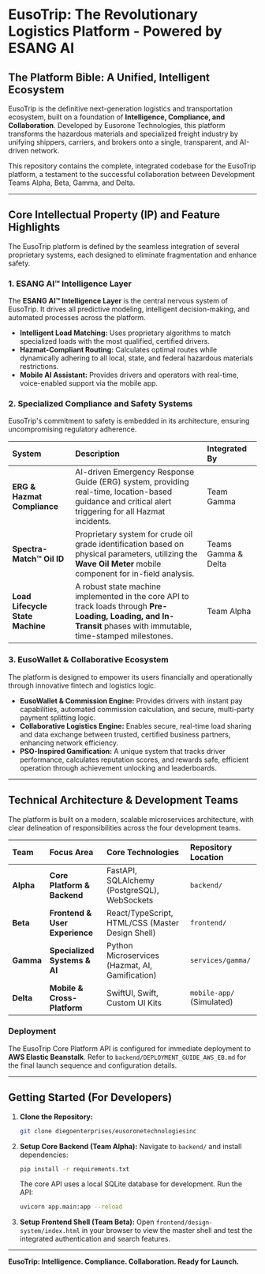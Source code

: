# EusoTrip: The Revolutionary Logistics Platform - Powered by ESANG AI

## The Platform Bible: A Unified, Intelligent Ecosystem

EusoTrip is the definitive next-generation logistics and transportation ecosystem, built on a foundation of **Intelligence, Compliance, and Collaboration**. Developed by Eusorone Technologies, this platform transforms the hazardous materials and specialized freight industry by unifying shippers, carriers, and brokers onto a single, transparent, and AI-driven network.

This repository contains the complete, integrated codebase for the EusoTrip platform, a testament to the successful collaboration between Development Teams Alpha, Beta, Gamma, and Delta.

---

## Core Intellectual Property (IP) and Feature Highlights

The EusoTrip platform is defined by the seamless integration of several proprietary systems, each designed to eliminate fragmentation and enhance safety.

### 1. ESANG AI™ Intelligence Layer

The **ESANG AI™ Intelligence Layer** is the central nervous system of EusoTrip. It drives all predictive modeling, intelligent decision-making, and automated processes across the platform.

*   **Intelligent Load Matching:** Uses proprietary algorithms to match specialized loads with the most qualified, certified drivers.
*   **Hazmat-Compliant Routing:** Calculates optimal routes while dynamically adhering to all local, state, and federal hazardous materials restrictions.
*   **Mobile AI Assistant:** Provides drivers and operators with real-time, voice-enabled support via the mobile app.

### 2. Specialized Compliance and Safety Systems

EusoTrip's commitment to safety is embedded in its architecture, ensuring uncompromising regulatory adherence.

| System | Description | Integrated By |
| :--- | :--- | :--- |
| **ERG & Hazmat Compliance** | AI-driven Emergency Response Guide (ERG) system, providing real-time, location-based guidance and critical alert triggering for all Hazmat incidents. | Team Gamma |
| **Spectra-Match™ Oil ID** | Proprietary system for crude oil grade identification based on physical parameters, utilizing the **Wave Oil Meter** mobile component for in-field analysis. | Teams Gamma & Delta |
| **Load Lifecycle State Machine** | A robust state machine implemented in the core API to track loads through **Pre-Loading, Loading, and In-Transit** phases with immutable, time-stamped milestones. | Team Alpha |

### 3. EusoWallet & Collaborative Ecosystem

The platform is designed to empower its users financially and operationally through innovative fintech and logistics logic.

*   **EusoWallet & Commission Engine:** Provides drivers with instant pay capabilities, automated commission calculation, and secure, multi-party payment splitting logic.
*   **Collaborative Logistics Engine:** Enables secure, real-time load sharing and data exchange between trusted, certified business partners, enhancing network efficiency.
*   **PSO-Inspired Gamification:** A unique system that tracks driver performance, calculates reputation scores, and rewards safe, efficient operation through achievement unlocking and leaderboards.

---

## Technical Architecture & Development Teams

The platform is built on a modern, scalable microservices architecture, with clear delineation of responsibilities across the four development teams.

| Team | Focus Area | Core Technologies | Repository Location |
| :--- | :--- | :--- | :--- |
| **Alpha** | **Core Platform & Backend** | FastAPI, SQLAlchemy (PostgreSQL), WebSockets | `backend/` |
| **Beta** | **Frontend & User Experience** | React/TypeScript, HTML/CSS (Master Design Shell) | `frontend/` |
| **Gamma** | **Specialized Systems & AI** | Python Microservices (Hazmat, AI, Gamification) | `services/gamma/` |
| **Delta** | **Mobile & Cross-Platform** | SwiftUI, Swift, Custom UI Kits | `mobile-app/` (Simulated) |

### Deployment

The EusoTrip Core Platform API is configured for immediate deployment to **AWS Elastic Beanstalk**. Refer to `backend/DEPLOYMENT_GUIDE_AWS_EB.md` for the final launch sequence and configuration details.

---

## Getting Started (For Developers)

1.  **Clone the Repository:**
    ```bash
    git clone diegoenterprises/eusoronetechnologiesinc
    ```
2.  **Setup Core Backend (Team Alpha):**
    Navigate to `backend/` and install dependencies:
    ```bash
    pip install -r requirements.txt
    ```
    The core API uses a local SQLite database for development. Run the API:
    ```bash
    uvicorn app.main:app --reload
    ```
3.  **Setup Frontend Shell (Team Beta):**
    Open `frontend/design-system/index.html` in your browser to view the master shell and test the integrated authentication and search features.

---
**EusoTrip: Intelligence. Compliance. Collaboration. Ready for Launch.**
